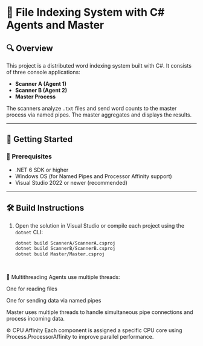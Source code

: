 # 📁 File Indexing System with C# Agents and Master

## 🔍 Overview

This project is a distributed word indexing system built with C#. It consists of three console applications:

- **Scanner A (Agent 1)**
- **Scanner B (Agent 2)**
- **Master Process**

The scanners analyze `.txt` files and send word counts to the master process via named pipes. The master aggregates and displays the results.

---

## 🚀 Getting Started

### 🧱 Prerequisites

- .NET 6 SDK or higher
- Windows OS (for Named Pipes and Processor Affinity support)
- Visual Studio 2022 or newer (recommended)

---

## 🛠️ Build Instructions

1. Open the solution in Visual Studio or compile each project using the `dotnet` CLI:
   ```bash
   dotnet build ScannerA/ScannerA.csproj
   dotnet build ScannerB/ScannerB.csproj
   dotnet build Master/Master.csproj
  
  

🧵 Multithreading
Agents use multiple threads:

One for reading files

One for sending data via named pipes

Master uses multiple threads to handle simultaneous pipe connections and process incoming data.

⚙️ CPU Affinity
Each component is assigned a specific CPU core using Process.ProcessorAffinity to improve parallel performance.
